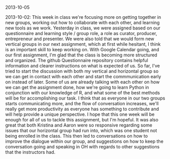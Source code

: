 2013-10-05


2013-10-02: This week in class we're focusing more on getting together in new groups, working out how to collaborate with each other, and learning new tools as we work. Yesterday in class, we were assigned based on our questionnaire and learning style / group role, a role as curator, producer, entrepreneur and presenter. We were also told that we would form new vertical groups in our next assignment, which at first while hesitant, I think is an important skill to keep working on. With Google Calendar going, and our first assignment, I'm glad that the class is becoming more structured and organized. The github Questionnaire repository contains helpful information and clearer instructions on what is expected of us. So far, I've tried to start the discussion with both my vertical and horizontal group so we can get in contact with each other and start the commmunication early on instead of later. Some of us are already talking with each other on how we can get the assignment done, how we're going to learn Python in conjunction with our knowledge of R, and what some of the best methods will be for accomplishing our task. I think that as everyone in our two groups starts communicating more, and the flow of conversation increases, we'll really get more productivity as everyone has something to contribute and will help provide a unique perspective. I hope that this one week will be enough for all of us to tackle this assignment, but I'm hopeful. It was also great that both Kristina and Aaron were so responsive regarding some issues that our horizontal group had run into, which was one student not being enrolled in the class. This then led to conversations on how to improve the dialogue within our group, and suggestions on how to keep the conversation going and speaking in OH with regards to other suggestions that the instructors had.
